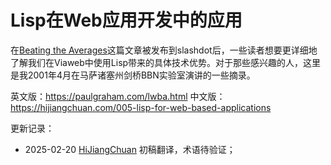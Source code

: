 
# Lisp在Web应用开发中的应用

在[Beating the Averages](https://hijiangchuan.com/paulgraham/006-Beating-the-Averages)这篇文章被发布到slashdot后，一些读者想要更详细地了解我们在Viaweb中使用Lisp带来的具体技术优势。对于那些感兴趣的人，这里是我2001年4月在马萨诸塞州剑桥BBN实验室演讲的一些摘录。

英文版：https://paulgraham.com/lwba.html
中文版：https://hijiangchuan.com/005-lisp-for-web-based-applications

更新记录：
- 2025-02-20 [HiJiangChuan](https://hijiangchuan.com) 初稿翻译，术语待验证；
